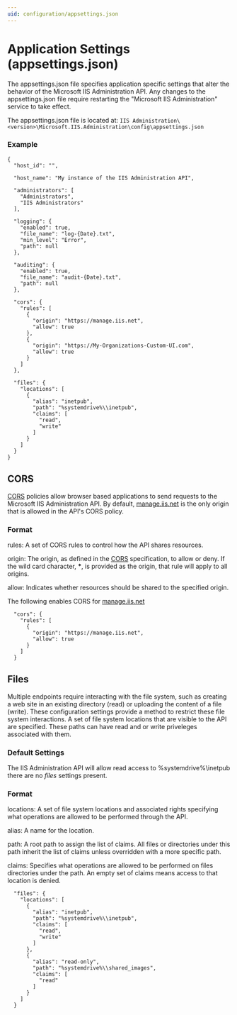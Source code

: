 ```yaml
---
uid: configuration/appsettings.json
---
```


# Application Settings (appsettings.json)

The appsettings.json file specifies application specific settings that alter the behavior of the Microsoft IIS Administration API. Any changes to the appsettings.json file require restarting the "Microsoft IIS Administration" service to take effect.

The appsettings.json file is located at: 
`IIS Administration\<version>\Microsoft.IIS.Administration\config\appsettings.json`

### Example

```
{
  "host_id": "",

  "host_name": "My instance of the IIS Administration API",

  "administrators": [
    "Administrators",
    "IIS Administrators"
  ],

  "logging": {
    "enabled": true,
    "file_name": "log-{Date}.txt",
    "min_level": "Error",
    "path": null
  },

  "auditing": {
    "enabled": true,
    "file_name": "audit-{Date}.txt",
    "path": null
  },

  "cors": {
    "rules": [
      {
        "origin": "https://manage.iis.net",
        "allow": true
      },
      {
        "origin": "https://My-Organizations-Custom-UI.com",
        "allow": true
      }
    ]
  },

  "files": {
    "locations": [
      {
        "alias": "inetpub",
        "path": "%systemdrive%\\inetpub",
        "claims": [
          "read",
          "write"
        ]
      }
    ]
  }
}
```

## CORS

[CORS](https://www.w3.org/TR/cors/) policies allow browser based applications to send requests to the Microsoft IIS Administration API.  By default, [manage.iis.net](https://manage.iis.net) is the only origin that is allowed in the API's CORS policy.

### Format

rules: A set of CORS rules to control how the API shares resources.

origin: The origin, as defined in the [CORS](https://www.w3.org/TR/cors/) specification, to allow or deny. If the wild card character, **&ast;**, is provided as the origin, that rule will apply to all origins.

allow: Indicates whether resources should be shared to the specified origin.

The following enables CORS for [manage.iis.net](https://manage.iis.net)
```
  "cors": {
    "rules": [
      {
        "origin": "https://manage.iis.net",
        "allow": true
      }
    ]
  }
```

## Files

Multiple endpoints require interacting with the file system, such as creating a web site in an existing directory (read) or uploading the content of a file (write). These configuration settings provide a method to restrict these file system interactions. A set of file system locations that are visible to the API are specified. These paths can have read and or write priveleges associated with them. 

### Default Settings

The IIS Administration API will allow read access to %systemdrive%\inetpub there are no _files_ settings present.

### Format

locations: A set of file system locations and associated rights specifying what operations are allowed to be performed through the API.

alias: A name for the location.

path: A root path to assign the list of claims. All files or directories under this path inherit the list of claims unless overridden with a more specific path.

 claims: Specifies what operations are allowed to be performed on files directories under the path. An empty set of claims means access to that location is denied.

```
  "files": {
    "locations": [
      {
        "alias": "inetpub",
        "path": "%systemdrive%\\inetpub",
        "claims": [
          "read",
          "write"
        ]
      },
      {
        "alias": "read-only",
        "path": "%systemdrive%\\shared_images",
        "claims": [
          "read"
        ]
      }
    ]
  }
```

